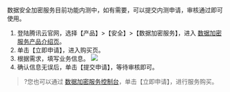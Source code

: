 数据安全加密服务目前功能内测中，如有需要，可以提交内测申请，审核通过即可使用。
1. 登陆腾讯云官网，选择【产品】>【安全】>【数据加密服务】，进入 [数据加密服务产品介绍页](https://cloud.tencent.com/product/cloudhsm)。
2. 单击【立即申请】，进入购买页。
3. 根据需求，填写业务信息。
![](https://main.qcloudimg.com/raw/ad443a6a1da2154412017917c4d3d132.png)
4. 确认信息无误后，单击【提交申请】，等待审核即可。

>?您也可以通过 [数据加密服务控制台](https://console.cloud.tencent.com/hsm)，单击【立即申请】，进行服务购买。
